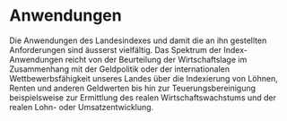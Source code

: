 # Anwendungen
Die Anwendungen des Landesindexes und damit die an ihn gestellten Anforderungen sind äusserst vielfältig. Das Spektrum der Index-Anwendungen reicht von der Beurteilung der Wirtschaftslage im Zusammenhang mit der Geldpolitik oder der internationalen Wettbewerbsfähigkeit unseres Landes über die Indexierung von Löhnen, Renten und anderen Geldwerten bis hin zur Teuerungsbereinigung beispielsweise zur Ermittlung des realen Wirtschaftswachstums und der realen Lohn- oder Umsatzentwicklung.
